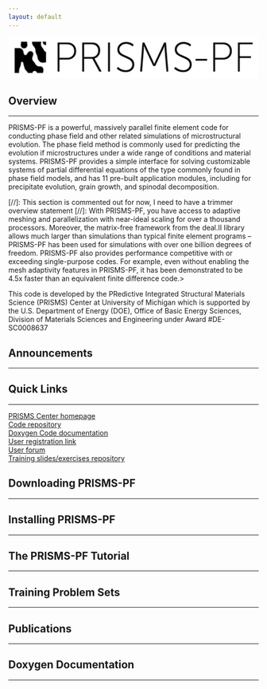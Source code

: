 ```yaml
---
layout: default
---
```

![](assets/prismspf_logo.png)
## Overview
***
PRISMS-PF is a powerful, massively parallel finite element code for conducting phase field and other related simulations of microstructural evolution. The phase field method is commonly used for predicting the evolution if microstructures under a wide range of conditions and material systems. PRISMS-PF provides a simple interface for solving customizable systems of partial differential equations of the type commonly found in phase field models, and has 11 pre-built application modules, including for precipitate evolution, grain growth, and spinodal decomposition.

[//]: This section is commented out for now, I need to have a trimmer overview statement
[//]: With PRISMS-PF, you have access to adaptive meshing and parallelization with near-ideal scaling for over a thousand processors. Moreover, the matrix-free framework from the deal.II library allows much larger than simulations than typical finite element programs – PRISMS-PF has been used for simulations with over one billion degrees of freedom. PRISMS-PF also provides performance competitive with or exceeding single-purpose codes. For example, even without enabling the mesh adaptivity features in PRISMS-PF, it has been demonstrated to be 4.5x faster than an equivalent finite difference code.>

This code is developed by the PRedictive Integrated Structural Materials Science (PRISMS) Center at University of Michigan which is supported by the U.S. Department of Energy (DOE), Office of Basic Energy Sciences, Division of Materials Sciences and Engineering under Award #DE-SC0008637

## Announcements
***

## Quick Links
***
[PRISMS Center homepage](http://www.prisms-center.org/#/home) <br>
[Code repository](https://github.com/prisms-center/phaseField) <br>
[Doxygen Code documentation](https://goo.gl/00y23N) <br>
[User registration link](http://goo.gl/forms/GXo7Im8p2Y) <br>
[User forum](https://groups.google.com/forum/#!forum/prisms-pf-users) <br>
[Training slides/exercises repository](https://goo.gl/BBTkJ8)

## Downloading PRISMS-PF
***

## Installing PRISMS-PF
***

## The PRISMS-PF Tutorial
***

## Training Problem Sets
***

## Publications
***

## Doxygen Documentation
***
